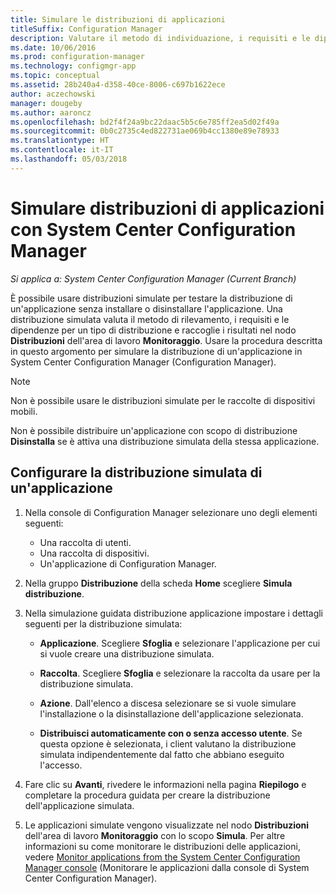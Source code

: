 ```yaml
---
title: Simulare le distribuzioni di applicazioni
titleSuffix: Configuration Manager
description: Valutare il metodo di individuazione, i requisiti e le dipendenze per un tipo di distribuzione senza installare l'applicazione.
ms.date: 10/06/2016
ms.prod: configuration-manager
ms.technology: configmgr-app
ms.topic: conceptual
ms.assetid: 28b240a4-d358-40ce-8006-c697b1622ece
author: aczechowski
manager: dougeby
ms.author: aaroncz
ms.openlocfilehash: bd2f4f24a9bc22daac5b5c6e785ff2ea5d02f49a
ms.sourcegitcommit: 0b0c2735c4ed822731ae069b4cc1380e89e78933
ms.translationtype: HT
ms.contentlocale: it-IT
ms.lasthandoff: 05/03/2018
---
```

# <a name="simulate-application-deployments-with-system-center-configuration-manager"></a>Simulare distribuzioni di applicazioni con System Center Configuration Manager

*Si applica a: System Center Configuration Manager (Current Branch)*

È possibile usare distribuzioni simulate per testare la distribuzione di un'applicazione senza installare o disinstallare l'applicazione. Una distribuzione simulata valuta il metodo di rilevamento, i requisiti e le dipendenze per un tipo di distribuzione e raccoglie i risultati nel nodo **Distribuzioni** dell'area di lavoro **Monitoraggio**. Usare la procedura descritta in questo argomento per simulare la distribuzione di un'applicazione in System Center Configuration Manager (Configuration Manager).  

> [!NOTE]  
> Non è possibile usare le distribuzioni simulate per le raccolte di dispositivi mobili.  
>   
> Non è possibile distribuire un'applicazione con scopo di distribuzione **Disinstalla** se è attiva una distribuzione simulata della stessa applicazione.  

## <a name="configure-a-simulated-application-deployment"></a>Configurare la distribuzione simulata di un'applicazione

1.  Nella console di Configuration Manager selezionare uno degli elementi seguenti:  
    -   Una raccolta di utenti.  
    -   Una raccolta di dispositivi.  
    -   Un'applicazione di Configuration Manager.  

2.  Nella gruppo **Distribuzione** della scheda **Home** scegliere **Simula distribuzione**.  

3.  Nella simulazione guidata distribuzione applicazione impostare i dettagli seguenti per la distribuzione simulata:  

    -   **Applicazione**. Scegliere **Sfoglia** e selezionare l'applicazione per cui si vuole creare una distribuzione simulata.  

    -   **Raccolta**. Scegliere **Sfoglia** e selezionare la raccolta da usare per la distribuzione simulata.  

    -   **Azione**. Dall'elenco a discesa selezionare se si vuole simulare l'installazione o la disinstallazione dell'applicazione selezionata.  

    -   **Distribuisci automaticamente con o senza accesso utente**. Se questa opzione è selezionata, i client valutano la distribuzione simulata indipendentemente dal fatto che abbiano eseguito l'accesso.  

4.  Fare clic su **Avanti**, rivedere le informazioni nella pagina **Riepilogo** e completare la procedura guidata per creare la distribuzione dell'applicazione simulata.  

5.  Le applicazioni simulate vengono visualizzate nel nodo **Distribuzioni** dell'area di lavoro **Monitoraggio** con lo scopo **Simula**. Per altre informazioni su come monitorare le distribuzioni delle applicazioni, vedere [Monitor applications from the System Center Configuration Manager console](../../apps/deploy-use/monitor-applications-from-the-console.md) (Monitorare le applicazioni dalla console di System Center Configuration Manager).  

